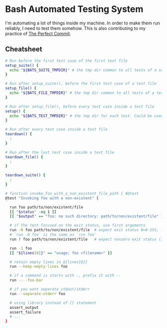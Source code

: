 # Bash Automated Testing System

<!-- tl;dr starts -->

I'm automating a lot of things inside my machine. In order to make them run reliably, I need to test them somehow. This is also contributing to my practice of [The Perfect Commit](https://simonwillison.net/2022/Nov/26/productivity/).

<!-- tl;dr ends -->

## Cheatsheet

```sh
# Run before the first test case of the first test file
setup_suite() {
  echo "${BATS_SUITE_TMPDIR}" # the tmp dir common to all tests of a suite. Could be used to create files required by multiple tests.
}

# Run after setup_suite(), before the first test case of a test file
setup_file() {
  echo "${BATS_FILE_TMPDIR}" # the tmp dir common to all tests of a test file. Could be used to create files required by multiple tests in the same test file.
}

# Run after setup_file(), before every test case inside a test file
setup() {
  echo "${BATS_TEST_TMPDIR}" # the tmp dir for each test. Could be used to create files required only for specific tests.
}

# Run after every test case inside a test file
teardown() { 
  :
}

# Run after the last test case inside a test file
teardown_file() {
  :
}

teardown_suite() {
  :
}

# function invoke_foo_with_a_non_existent_file_path { #@test
@test "Invoking foo with a non-existent" {

  run foo path/to/non/existent/file
  [[ "$status" -eq 1 ]]
  [[ "$output" == "foo: no such directory: path/to/non/existent/file" ]]

  # if the test focused on the exit status, use first arguments
  run -N foo path/to/non/existent/file  # expect exit status N=0-255, fail if otherwise
  # `run -0 foo` is the same as `run foo`
  run ! foo path/to/non/existent/file   # expect nonzero exit status (1-255), fail if command succeeds

  run -1 foo
  [[ "${lines[0]}" == "usage: foo <filename>" ]]

  # retain empty lines in ${lines[@]}
  run --keep-empty-lines foo

  # if a command is starts with -, prefix it with --
  run -- -foo-bar

  # if you want separate stdout/stderr
  run --separate-stderr foo

  # using library instead of [[ statement
  assert_output
  assert_failure
  # ...
}
```
